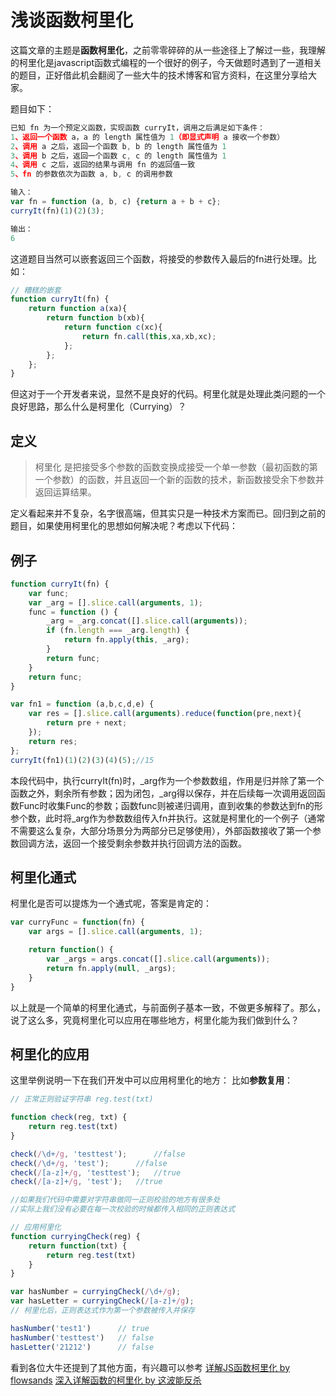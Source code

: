 # 浅谈函数柯里化

这篇文章的主题是**函数柯里化**，之前零零碎碎的从一些途径上了解过一些，我理解的柯里化是javascript函数式编程的一个很好的例子，今天做题时遇到了一道相关的题目，正好借此机会翻阅了一些大牛的技术博客和官方资料，在这里分享给大家。

题目如下：

```javascript
已知 fn 为一个预定义函数，实现函数 curryIt，调用之后满足如下条件：
1、返回一个函数 a，a 的 length 属性值为 1（即显式声明 a 接收一个参数）
2、调用 a 之后，返回一个函数 b, b 的 length 属性值为 1
3、调用 b 之后，返回一个函数 c, c 的 length 属性值为 1
4、调用 c 之后，返回的结果与调用 fn 的返回值一致
5、fn 的参数依次为函数 a, b, c 的调用参数

输入：
var fn = function (a, b, c) {return a + b + c};
curryIt(fn)(1)(2)(3);

输出：
6
```

这道题目当然可以嵌套返回三个函数，将接受的参数传入最后的fn进行处理。比如：

```javascript
// 糟糕的嵌套
function curryIt(fn) {
    return function a(xa){
        return function b(xb){
            return function c(xc){
                return fn.call(this,xa,xb,xc);
            };
        };
    };
}
```

但这对于一个开发者来说，显然不是良好的代码。柯里化就是处理此类问题的一个良好思路，那么什么是柯里化（Currying）？

## 定义

>柯里化  是把接受多个参数的函数变换成接受一个单一参数（最初函数的第一个参数）的函数，并且返回一个新的函数的技术，新函数接受余下参数并返回运算结果。

定义看起来并不复杂，名字很高端，但其实只是一种技术方案而已。回归到之前的题目，如果使用柯里化的思想如何解决呢？考虑以下代码：

## 例子

```javascript
function curryIt(fn) {
    var func;
    var _arg = [].slice.call(arguments, 1);
    func = function () {
        _arg = _arg.concat([].slice.call(arguments));
        if (fn.length === _arg.length) {
            return fn.apply(this, _arg);
        }
        return func;
    }
    return func;
}

var fn1 = function (a,b,c,d,e) {
    var res = [].slice.call(arguments).reduce(function(pre,next){
        return pre + next;
    });
    return res;
};
curryIt(fn1)(1)(2)(3)(4)(5);//15
```

本段代码中，执行curryIt(fn)时，_arg作为一个参数数组，作用是归并除了第一个函数之外，剩余所有参数；因为闭包，_arg得以保存，并在后续每一次调用返回函数Func时收集Func的参数；函数func则被递归调用，直到收集的参数达到fn的形参个数，此时将_arg作为参数数组传入fn并执行。这就是柯里化的一个例子（通常不需要这么复杂，大部分场景分为两部分已足够使用），外部函数接收了第一个参数回调方法，返回一个接受剩余参数并执行回调方法的函数。

## 柯里化通式

柯里化是否可以提炼为一个通式呢，答案是肯定的：

```javascript
var curryFunc = function(fn) {
    var args = [].slice.call(arguments, 1);

    return function() {
        var _args = args.concat([].slice.call(arguments));
        return fn.apply(null, _args);
    }
}
```

以上就是一个简单的柯里化通式，与前面例子基本一致，不做更多解释了。那么，说了这么多，究竟柯里化可以应用在哪些地方，柯里化能为我们做到什么？

## 柯里化的应用

这里举例说明一下在我们开发中可以应用柯里化的地方：
比如**参数复用**：

```javascript
// 正常正则验证字符串 reg.test(txt)

function check(reg, txt) {
    return reg.test(txt)
}

check(/\d+/g, 'testtest');      //false
check(/\d+/g, 'test');      //false
check(/[a-z]+/g, 'testtest');   //true
check(/[a-z]+/g, 'test');   //true

//如果我们代码中需要对字符串做同一正则校验的地方有很多处
//实际上我们没有必要在每一次校验的时候都传入相同的正则表达式

// 应用柯里化
function curryingCheck(reg) {
    return function(txt) {
        return reg.test(txt)
    }
}

var hasNumber = curryingCheck(/\d+/g);
var hasLetter = curryingCheck(/[a-z]+/g);
// 柯里化后，正则表达式作为第一个参数被传入并保存

hasNumber('test1')      // true
hasNumber('testtest')   // false
hasLetter('21212')      // false
```

看到各位大牛还提到了其他方面，有兴趣可以参考
[详解JS函数柯里化 by flowsands](https://www.jianshu.com/p/2975c25e4d71)
[深入详解函数的柯里化 by 这波能反杀](https://www.jianshu.com/p/5e1899fe7d6b)